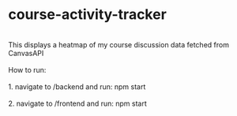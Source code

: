 # course-activity-tracker

<br>This displays a heatmap of my course discussion data fetched from CanvasAPI</br>
<br>How to run: </br>
<br>1. navigate to /backend and run: npm start</br>
<br>2. navigate to /frontend and run: npm start</br>
